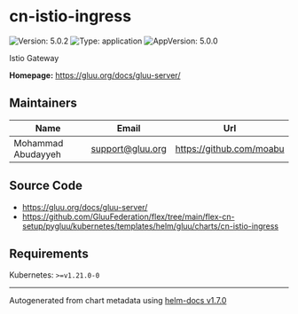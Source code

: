 # cn-istio-ingress

![Version: 5.0.2](https://img.shields.io/badge/Version-5.0.2-informational?style=flat-square) ![Type: application](https://img.shields.io/badge/Type-application-informational?style=flat-square) ![AppVersion: 5.0.0](https://img.shields.io/badge/AppVersion-5.0.0-informational?style=flat-square)

Istio Gateway

**Homepage:** <https://gluu.org/docs/gluu-server/>

## Maintainers

| Name | Email | Url |
| ---- | ------ | --- |
| Mohammad Abudayyeh | support@gluu.org | https://github.com/moabu |

## Source Code

* <https://gluu.org/docs/gluu-server/>
* <https://github.com/GluuFederation/flex/tree/main/flex-cn-setup/pygluu/kubernetes/templates/helm/gluu/charts/cn-istio-ingress>

## Requirements

Kubernetes: `>=v1.21.0-0`

----------------------------------------------
Autogenerated from chart metadata using [helm-docs v1.7.0](https://github.com/norwoodj/helm-docs/releases/v1.7.0)
